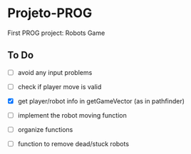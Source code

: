 # Projeto-PROG
First PROG project: Robots Game

## To Do
- [ ] avoid any input problems
- [ ] check if player move is valid
- [x] get player/robot info in getGameVector (as in pathfinder) 
- [ ] implement the robot moving function
- [ ] organize functions
- [ ] function to remove dead/stuck robots




